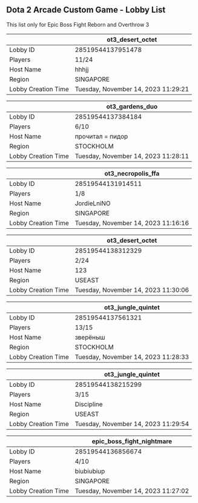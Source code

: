 ## Dota 2 Arcade Custom Game - Lobby List

This list only for Epic Boss Fight Reborn and Overthrow 3

|  | ot3_desert_octet |
| ------ | ------ |
| Lobby ID | 28519544137951478 |
| Players | 11/24 |
| Host Name | hhhjj |
| Region | SINGAPORE |
| Lobby Creation Time | Tuesday, November 14, 2023 11:29:21 |


|  | ot3_gardens_duo |
| ------ | ------ |
| Lobby ID | 28519544137384184 |
| Players | 6/10 |
| Host Name | прочитал = пидop |
| Region | STOCKHOLM |
| Lobby Creation Time | Tuesday, November 14, 2023 11:28:11 |


|  | ot3_necropolis_ffa |
| ------ | ------ |
| Lobby ID | 28519544131914511 |
| Players | 1/8 |
| Host Name | JordieLniNO |
| Region | SINGAPORE |
| Lobby Creation Time | Tuesday, November 14, 2023 11:16:16 |


|  | ot3_desert_octet |
| ------ | ------ |
| Lobby ID | 28519544138312329 |
| Players | 2/24 |
| Host Name | 123 |
| Region | USEAST |
| Lobby Creation Time | Tuesday, November 14, 2023 11:30:06 |


|  | ot3_jungle_quintet |
| ------ | ------ |
| Lobby ID | 28519544137561321 |
| Players | 13/15 |
| Host Name | зверёныш |
| Region | STOCKHOLM |
| Lobby Creation Time | Tuesday, November 14, 2023 11:28:33 |


|  | ot3_jungle_quintet |
| ------ | ------ |
| Lobby ID | 28519544138215299 |
| Players | 3/15 |
| Host Name | Discipline |
| Region | USEAST |
| Lobby Creation Time | Tuesday, November 14, 2023 11:29:54 |


|  | epic_boss_fight_nightmare |
| ------ | ------ |
| Lobby ID | 28519544136856674 |
| Players | 4/10 |
| Host Name | biubiubiup |
| Region | SINGAPORE |
| Lobby Creation Time | Tuesday, November 14, 2023 11:27:02 |


